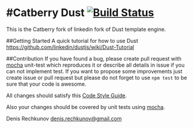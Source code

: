 #Catberry Dust  [![Build Status](https://secure.travis-ci.org/catberry/catberry-dust.png)](http://travis-ci.org/catberry/catberry-dust)
====
This is the Catberry fork of linkedin fork of Dust template engine.

##Getting Started
A quick tutorial for how to use Dust <https://github.com/linkedin/dustjs/wiki/Dust-Tutorial>

##Contribution
If you have found a bug, please create pull request with [mocha](https://www.npmjs.org/package/mocha) 
unit-test which reproduces it or describe all details in issue if you can not 
implement test. If you want to propose some improvements just create issue or 
pull request but please do not forget to use `npm test` to be sure that your 
code is awesome.

All changes should satisfy this [Code Style Guide](https://github.com/catberry/catberry/blob/2.0.0-dev/docs/code-style-guide.md).

Also your changes should be covered by unit tests using [mocha](https://www.npmjs.org/package/mocha).

Denis Rechkunov <denis.rechkunov@gmail.com>